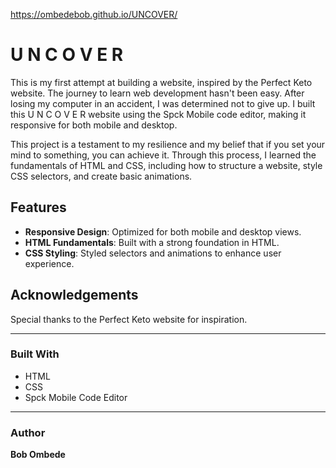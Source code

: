 https://ombedebob.github.io/UNCOVER/

# U N C O V E R

This is my first attempt at building a website, inspired by the Perfect Keto website. The journey to learn web development hasn't been easy. After losing my computer in an accident, I was determined not to give up. I built this U N C O V E R website using the Spck Mobile code editor, making it responsive for both mobile and desktop.

This project is a testament to my resilience and my belief that if you set your mind to something, you can achieve it. Through this process, I learned the fundamentals of HTML and CSS, including how to structure a website, style CSS selectors, and create basic animations.

## Features
- **Responsive Design**: Optimized for both mobile and desktop views.
- **HTML Fundamentals**: Built with a strong foundation in HTML.
- **CSS Styling**: Styled selectors and animations to enhance user experience.

## Acknowledgements
Special thanks to the Perfect Keto website for inspiration.

---

### Built With
- HTML
- CSS
- Spck Mobile Code Editor

---

### Author
**Bob Ombede**
